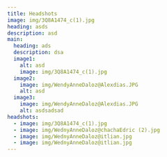 ```yaml
---
title: Headshots
image: img/3Q8A1474_c(1).jpg
heading: asds
description: asd
main:
  heading: ads
  description: dsa
  image1:
    alt: asd
    image: img/3Q8A1474_c(1).jpg
  image2:
    image: img/WendyAnneDaloz@Alexdias.JPG
    alt: asd
  image3:
    image: img/WendyAnneDaloz@Alexdias.JPG
    alt: asdsadsad
headshots:
  - image: img/3Q8A1474_c(1).jpg
  - image: img/WednyAnneDaloz@chachaEdric (2).jpg
  - image: img/WednyAnneDaloz@itlian.jpg
  - image: img/WednyAnneDaloz@itlian.jpg
---
```

